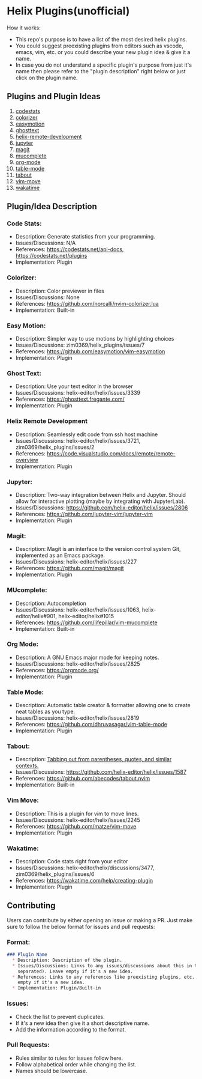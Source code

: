 # Helix Plugins(unofficial)

How it works:

*   This repo's purpose is to have a list of the most desired helix plugins.
*   You could suggest preexisting plugins from editors such as vscode, emacs,
    vim, etc. or you could describe your new plugin idea & give it a name.
*   In case you do not understand a specific plugin's purpose from just it's
    name then please refer to the "plugin description" right below or just
    click on the plugin name.

## Plugins and Plugin Ideas

1. [ codestats ](#code-stats)
1. [ colorizer ](#colorizer)
1. [ easymotion ](#easy-motion)
1. [ ghosttext ](#ghost-text)
1. [ helix-remote-development ](#helix-remote-development)
1. [ jupyter ](#jupyter)
1. [ magit ](#magit)
1. [ mucomplete ](#mucomplete)
1. [ org-mode ](#org-mode)
1. [ table-mode ](#table-mode)
1. [ tabout ](#tabout)
1. [ vim-move ](#vim-move)
1. [ wakatime ](#wakatime)

## Plugin/Idea Description

### Code Stats:

*   Description: Generate statistics from your programming.
*   Issues/Discussions: N/A
*   References: <https://codestats.net/api-docs>, <https://codestats.net/plugins>
*   Implementation: Plugin

### Colorizer:

*   Description: Color previewer in files
*   Issues/Discussions: None
*   References: <https://github.com/norcalli/nvim-colorizer.lua>
*   Implementation: Built-in

### Easy Motion:

*   Description: Simpler way to use motions by highlighting choices
*   Issues/Discussions: zim0369/helix\_plugins/issues/7
*   References: <https://github.com/easymotion/vim-easymotion>
*   Implementation: Plugin

### Ghost Text:

*   Description: Use your text editor in the browser
*   Issues/Discussions: helix-editor/helix/issues/3339
*   References: <https://ghosttext.fregante.com/>
*   Implementation: Plugin

### Helix Remote Development

*   Description: Seamlessly edit code from ssh host machine
*   Issues/Discussions: helix-editor/helix/issues/3721, zim0369/helix\_plugins/issues/2
*   References: <https://code.visualstudio.com/docs/remote/remote-overview>
*   Implementation: Plugin

### Jupyter:

*   Description: Two-way integration between Helix and Jupyter. Should allow for interactive plotting (maybe by integrating with JupyterLab).
*   Issues/Discussions: <https://github.com/helix-editor/helix/issues/2806>
*   References: <https://github.com/jupyter-vim/jupyter-vim>
*   Implementation: Plugin

### Magit:

*   Description: Magit is an interface to the version control system Git,
    implemented as an Emacs package.
*   Issues/Discussions: helix-editor/helix/issues/227
*   References: <https://github.com/magit/magit>
*   Implementation: Plugin

### MUcomplete:

*   Description: Autocompletion
*   Issues/Discussions: helix-editor/helix/issues/1063, helix-editor/helix#901, helix-editor/helix#1015
*   References: <https://github.com/lifepillar/vim-mucomplete>
*   Implementation: Built-in

### Org Mode:

*   Description: A GNU Emacs major mode for keeping notes.
*   Issues/Discussions: helix-editor/helix/issues/2825
*   References: <https://orgmode.org/>
*   Implementation: Plugin

### Table Mode:

*   Description: Automatic table creator & formatter allowing one to create neat tables as you type.
*   Issues/Discussions: helix-editor/helix/issues/2819
*   References: <https://github.com/dhruvasagar/vim-table-mode>
*   Implementation: Plugin

### Tabout:

*   Description: [Tabbing out from parentheses, quotes, and similar contexts.](https://github.com/helix-editor/helix/issues/1587#issue-1115976332)
*   Issues/Discussions: <https://github.com/helix-editor/helix/issues/1587>
*   References: <https://github.com/abecodes/tabout.nvim>
*   Implementation: Built-in

### Vim Move:

*   Description: This is a plugin for vim to move lines.
*   Issues/Discussions: helix-editor/helix/issues/2245
*   References: <https://github.com/matze/vim-move>
*   Implementation: Plugin

### Wakatime:

*   Description: Code stats right from your editor
*   Issues/Discussions: helix-editor/helix/discussions/3477, zim0369/helix\_plugins/issues/6
*   References: <https://wakatime.com/help/creating-plugin>
*   Implementation: Plugin

## Contributing

Users can contribute by either opening an issue or making a PR. Just make sure
to follow the below format for issues and pull requests:

### Format:

```markdown
### Plugin Name
  * Description: Description of the plugin.
  * Issues/Discussions: Links to any issues/discussions about this in the helix repo or this repo(comma
    separated). Leave empty if it's a new idea.
  * References: Links to any references like preexisting plugins, etc. Leave
    empty if it's a new idea.
  * Implementation: Plugin/Built-in
```

### Issues:

*   Check the list to prevent duplicates.
*   If it's a new idea then give it a short descriptive name.
*   Add the information according to the format.

### Pull Requests:

*   Rules similar to rules for issues follow here.
*   Follow alphabetical order while changing the list.
*   Names should be lowercase.
